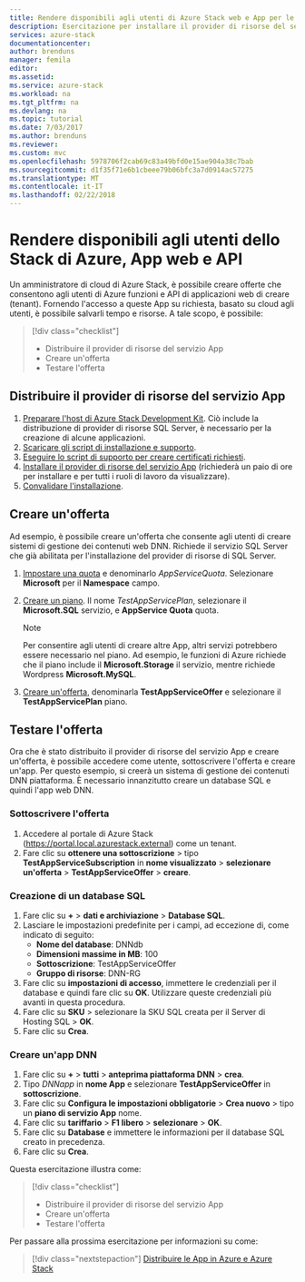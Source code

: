 ```yaml
---
title: Rendere disponibili agli utenti di Azure Stack web e App per le API | Documenti Microsoft
description: Esercitazione per installare il provider di risorse del servizio App e creare offerte che consentono agli utenti di Azure Stack per creare web e App per le API.
services: azure-stack
documentationcenter: 
author: brenduns
manager: femila
editor: 
ms.assetid: 
ms.service: azure-stack
ms.workload: na
ms.tgt_pltfrm: na
ms.devlang: na
ms.topic: tutorial
ms.date: 7/03/2017
ms.author: brenduns
ms.reviewer: 
ms.custom: mvc
ms.openlocfilehash: 5978706f2cab69c83a49bfd0e15ae904a38c7bab
ms.sourcegitcommit: d1f35f71e6b1cbeee79b06bfc3a7d0914ac57275
ms.translationtype: MT
ms.contentlocale: it-IT
ms.lasthandoff: 02/22/2018
---
```

# <a name="make-web-and-api-apps-available-to-your-azure-stack-users"></a>Rendere disponibili agli utenti dello Stack di Azure, App web e API

Un amministratore di cloud di Azure Stack, è possibile creare offerte che consentono agli utenti di Azure funzioni e API di applicazioni web di creare (tenant). Fornendo l'accesso a queste App su richiesta, basato su cloud agli utenti, è possibile salvarli tempo e risorse. A tale scopo, è possibile:

> [!div class="checklist"]
> * Distribuire il provider di risorse del servizio App
> * Creare un'offerta
> * Testare l'offerta

## <a name="deploy-the-app-service-resource-provider"></a>Distribuire il provider di risorse del servizio App

1. [Preparare l'host di Azure Stack Development Kit](azure-stack-app-service-before-you-get-started.md). Ciò include la distribuzione di provider di risorse SQL Server, è necessario per la creazione di alcune applicazioni.
2. [Scaricare gli script di installazione e supporto](azure-stack-app-service-deploy.md).
3. [Eseguire lo script di supporto per creare certificati richiesti](azure-stack-app-service-deploy.md).
4. [Installare il provider di risorse del servizio App](azure-stack-app-service-deploy.md) (richiederà un paio di ore per installare e per tutti i ruoli di lavoro da visualizzare).
5. [Convalidare l'installazione](azure-stack-app-service-deploy.md#validate-the-app-service-on-azure-stack-installation).

## <a name="create-an-offer"></a>Creare un'offerta

Ad esempio, è possibile creare un'offerta che consente agli utenti di creare sistemi di gestione dei contenuti web DNN. Richiede il servizio SQL Server che già abilitata per l'installazione del provider di risorse di SQL Server.

1.  [Impostare una quota](azure-stack-setting-quotas.md) e denominarlo *AppServiceQuota*. Selezionare **Microsoft** per il **Namespace** campo.
2.  [Creare un piano](azure-stack-create-plan.md). Il nome *TestAppServicePlan*, selezionare il **Microsoft.SQL** servizio, e **AppService Quota** quota.

    > [!NOTE]
    > Per consentire agli utenti di creare altre App, altri servizi potrebbero essere necessario nel piano. Ad esempio, le funzioni di Azure richiede che il piano include il **Microsoft.Storage** il servizio, mentre richiede Wordpress **Microsoft.MySQL**.
    > 
    >

3.  [Creare un'offerta](azure-stack-create-offer.md), denominarla **TestAppServiceOffer** e selezionare il **TestAppServicePlan** piano.

## <a name="test-the-offer"></a>Testare l'offerta

Ora che è stato distribuito il provider di risorse del servizio App e creare un'offerta, è possibile accedere come utente, sottoscrivere l'offerta e creare un'app. Per questo esempio, si creerà un sistema di gestione dei contenuti DNN piattaforma. È necessario innanzitutto creare un database SQL e quindi l'app web DNN.

### <a name="subscribe-to-the-offer"></a>Sottoscrivere l'offerta
1. Accedere al portale di Azure Stack (https://portal.local.azurestack.external) come un tenant.
2. Fare clic su **ottenere una sottoscrizione** > tipo **TestAppServiceSubscription** in **nome visualizzato** > **selezionare un'offerta**  >  **TestAppServiceOffer** > **creare**.

### <a name="create-a-sql-database"></a>Creazione di un database SQL

1. Fare clic su  **+**   >  **dati e archiviazione** > **Database SQL**.
2. Lasciare le impostazioni predefinite per i campi, ad eccezione di, come indicato di seguito:
    - **Nome del database**: DNNdb
    - **Dimensioni massime in MB**: 100
    - **Sottoscrizione**: TestAppServiceOffer
    - **Gruppo di risorse**: DNN-RG
3. Fare clic su **impostazioni di accesso**, immettere le credenziali per il database e quindi fare clic su **OK**. Utilizzare queste credenziali più avanti in questa procedura.
4. Fare clic su **SKU** > selezionare la SKU SQL creata per il Server di Hosting SQL > **OK**.
5. Fare clic su **Crea**.

### <a name="create-a-dnn-app"></a>Creare un'app DNN    

1. Fare clic su  **+**   >  **tutti** > **anteprima piattaforma DNN** > **crea**.
2. Tipo *DNNapp* in **nome App** e selezionare **TestAppServiceOffer** in **sottoscrizione**.
3. Fare clic su **Configura le impostazioni obbligatorie** > **Crea nuovo** > tipo un **piano di servizio App** nome.
4. Fare clic su **tariffario** > **F1 libero** > **selezionare** > **OK**.
5. Fare clic su **Database** e immettere le informazioni per il database SQL creato in precedenza.
6. Fare clic su **Crea**.

Questa esercitazione illustra come:

> [!div class="checklist"]
> * Distribuire il provider di risorse del servizio App
> * Creare un'offerta
> * Testare l'offerta

Per passare alla prossima esercitazione per informazioni su come:

> [!div class="nextstepaction"]
> [Distribuire le App in Azure e Azure Stack](user/azure-stack-solution-pipeline.md)
